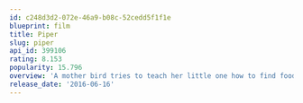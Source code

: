 ```yaml
---
id: c248d3d2-072e-46a9-b08c-52cedd5f1f1e
blueprint: film
title: Piper
slug: piper
api_id: 399106
rating: 8.153
popularity: 15.796
overview: 'A mother bird tries to teach her little one how to find food by herself. In the process, she encounters a traumatic experience that she must overcome in order to survive.'
release_date: '2016-06-16'
---
```

